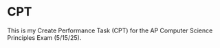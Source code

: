 # CPT

This is my Create Performance Task (CPT) for the AP Computer Science Principles Exam (5/15/25). 
